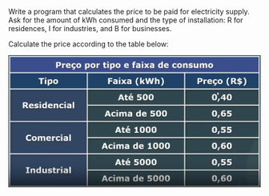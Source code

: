 Write a program that calculates the price to be paid for electricity supply. Ask for the amount of kWh consumed and the type of installation: R for residences, I for industries, and B for businesses.

Calculate the price according to the table below:

![Table of Prices](./table-of-prices.png)
